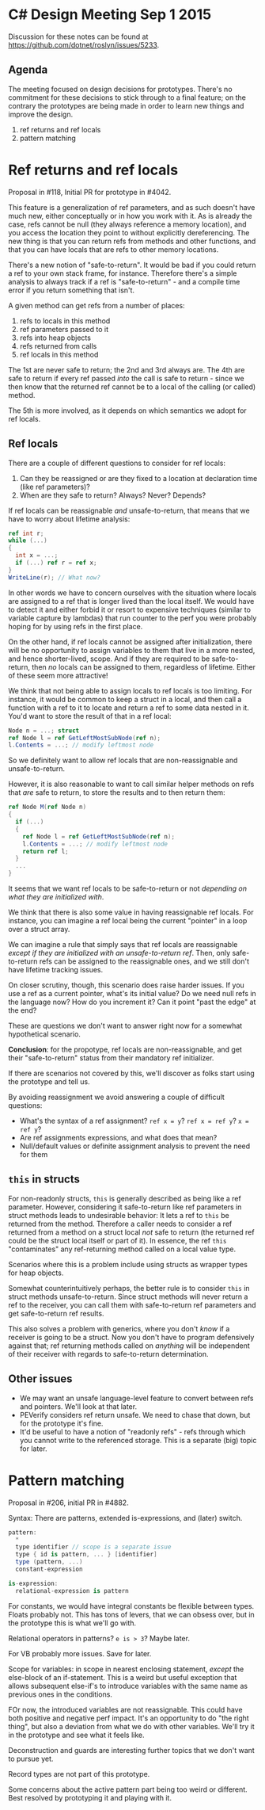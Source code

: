 C# Design Meeting Sep 1 2015
============================

Discussion for these notes can be found at https://github.com/dotnet/roslyn/issues/5233.

Agenda
------

The meeting focused on design decisions for prototypes. There's no commitment for these decisions to stick through to a final feature; on the contrary the prototypes are being made in order to learn new things and improve the design.

1. ref returns and ref locals
2. pattern matching


Ref returns and ref locals
==========================

Proposal in #118, Initial PR for prototype in #4042.

This feature is a generalization of ref parameters, and as such doesn't have much new, either conceptually or in how you work with it. As is already the case, refs cannot be null (they always reference a memory location), and you access the location they point to without explicitly dereferencing. The new thing is that you can return refs from methods and other functions, and that you can have locals that are refs to other memory locations.

There's a new notion of "safe-to-return". It would be bad if you could return a ref to your own stack frame, for instance. Therefore there's a simple analysis to always track if a ref is "safe-to-return" - and a compile time error if you return something that isn't.

A given method can get refs from a number of places:

1. refs to locals in this method
2. ref parameters passed to it
3. refs into heap objects
4. refs returned from calls
5. ref locals in this method

The 1st are never safe to return; the 2nd and 3rd always are. The 4th are safe to return if every ref passed *into* the call is safe to return - since we then know that the returned ref cannot be to a local of the calling (or called) method.

The 5th is more involved, as it depends on which semantics we adopt for ref locals.

Ref locals
----------

There are a couple of different questions to consider for ref locals:

1. Can they be reassigned or are they fixed to a location at declaration time (like ref parameters)?
2. When are they safe to return? Always? Never? Depends?

If ref locals can be reassignable *and* unsafe-to-return, that means that we have to worry about lifetime analysis:

``` c#
ref int r;
while (...)
{
  int x = ...;
  if (...) ref r = ref x;
}
WriteLine(r); // What now?
```

In other words we have to concern ourselves with the situation where locals are assigned to a ref that is longer lived than the local itself. We would have to detect it and either forbid it or resort to expensive techniques (similar to variable capture by lambdas) that  run counter to the perf you were probably hoping for by using refs in the first place.

On the other hand, if ref locals cannot be assigned after initialization, there will be no opportunity to assign variables to them that live in a more nested, and hence shorter-lived, scope. And if they are required to be safe-to-return, then *no* locals can be assigned to them, regardless of lifetime. Either of these seem more attractive!

We think that not being able to assign locals to ref locals is too limiting. For instance, it would be common to keep a struct in a local, and then call a function with a ref to it to locate and return a ref to some data nested in it. You'd want to store the result of that in a ref local:

``` c#
Node n = ...; struct
ref Node l = ref GetLeftMostSubNode(ref n);
l.Contents = ...; // modify leftmost node
```

So we definitely want to allow ref locals that are non-reassignable and unsafe-to-return.

However, it is also reasonable to want to call similar helper methods on refs that *are* safe to return, to store the results and to then return them:

``` c#
ref Node M(ref Node n)
{
  if (...)
  {
    ref Node l = ref GetLeftMostSubNode(ref n);
    l.Contents = ...; // modify leftmost node
    return ref l;
  }
  ...
}
```

It seems that we want ref locals to be safe-to-return or not *depending on what they are initialized with*.

We think that there is also some value in having reassignable ref locals. For instance, you can imagine a ref local being the current "pointer" in a loop over a struct array.

We can imagine a rule that simply says that ref locals are reassignable *except if they are initialized with an unsafe-to-return ref*. Then, only safe-to-return refs can be assigned to the reassignable ones, and we still don't have lifetime tracking issues.

On closer scrutiny, though, this scenario does raise harder issues. If you use a ref as a current pointer, what's its initial value? Do we need null refs in the language now? How do you increment it? Can it point "past the edge" at the end?

These are questions we don't want to answer right now for a somewhat hypothetical scenario.

**Conclusion**: for the propotype, ref locals are non-reassignable, and get their "safe-to-return" status from their mandatory ref initializer.

If there are scenarios not covered by this, we'll discover as folks start using the prototype and tell us.

By avoiding reassignment we avoid answering a couple of difficult questions:
* What's the syntax of a ref assignment? `ref x = y`? `ref x = ref y`? `x = ref y`?
* Are ref assignments expressions, and what does that mean?
* Null/default values or definite assignment analysis to prevent the need for them

`this` in structs
-----------------

For non-readonly structs, `this` is generally described as being like a ref parameter. However, considering it safe-to-return like ref parameters in struct methods leads to undesirable behavior: It lets a ref to `this` be returned from the method. Therefore a caller needs to consider a ref returned from a method on a struct local *not* safe to return (the returned ref could be the struct local itself or part of it). In essence, the ref `this` "contaminates" any ref-returning method called on a local value type.

Scenarios where this is a problem include using structs as wrapper types for heap objects.

Somewhat counterintuitively perhaps, the better rule is to consider `this` in struct methods unsafe-to-return. Since struct methods will never return a ref to the receiver, you can call them with safe-to-return ref parameters and get safe-to-return ref results.

This also solves a problem with generics, where you don't *know* if a receiver is going to be a struct. Now you don't have to program defensively against that; ref returning methods called on *anything* will be independent of their receiver with regards to safe-to-return determination.  

Other issues
------------

* We may want an unsafe language-level feature to convert between refs and pointers. We'll look at that later.
* PEVerify considers ref return unsafe. We need to chase that down, but for the prototype it's fine.
* It'd be useful to have a notion of "readonly refs" - refs through which you cannot write to the referenced storage. This is a separate (big) topic for later.


Pattern matching
================

Proposal in #206, initial PR in #4882.

Syntax: There are patterns, extended is-expressions, and (later) switch.
``` c#
pattern:
  *
  type identifier // scope is a separate issue
  type { id is pattern, ... } [identifier]
  type (pattern, ...)
  constant-expression

is-expression:
  relational-expression is pattern
```

For constants, we would have integral constants be flexible between types. Floats probably not. This has tons of levers, that we can obsess over, but in the prototype this is what we'll go with.

Relational operators in patterns? `e is > 3`? Maybe later.

For VB probably more issues. Save for later.

Scope for variables: in scope in nearest enclosing statement, *except* the else-block of an if-statement. This is a weird but useful exception that allows subsequent else-if's to introduce variables with the same name as previous ones in the conditions.

FOr now, the introduced variables are not reassignable. This could have both positive and negative perf impact. It's an opportunity to do "the right thing", but also a deviation from what we do with other variables. We'll try it in the prototype and see what it feels like.

Deconstruction and guards are interesting further topics that we don't want to pursue yet.

Record types are not part of this prototype.

Some concerns about the active pattern part being too weird or different. Best resolved by prototyping it and playing with it.

